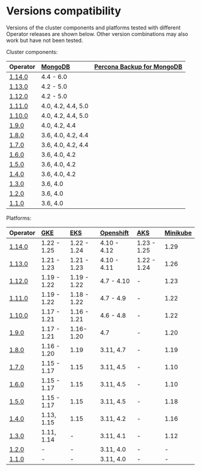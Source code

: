 # Versions compatibility

Versions of the cluster components and platforms tested with different Operator releases are shown below. Other version combinations may also work but have not been tested.

Cluster components:

| Operator | [MongoDB](https://www.percona.com/mongodb/software/percona-server-for-mongodb) | [Percona Backup for MongoDB](https://www.percona.com/mongodb/software/percona-backup-for-mongodb) | 
|:--------|:--------|:-----|
| [1.14.0](RN/Kubernetes-Operator-for-PSMONGODB-RN1.14.0.md) | 4.4 - 6.0 | |
| [1.13.0](RN/Kubernetes-Operator-for-PSMONGODB-RN1.13.0.md) | 4.2 - 5.0 | |
| [1.12.0](RN/Kubernetes-Operator-for-PSMONGODB-RN1.12.0.md) | 4.2 - 5.0 | |
| [1.11.0](RN/Kubernetes-Operator-for-PSMONGODB-RN1.11.0.md) | 4.0, 4.2, 4.4, 5.0 | |
| [1.10.0](RN/Kubernetes-Operator-for-PSMONGODB-RN1.10.0.md) | 4.0, 4.2, 4.4, 5.0 | |
| [1.9.0](RN/Kubernetes-Operator-for-PSMONGODB-RN1.9.0.md) | 4.0, 4.2, 4.4 | |
| [1.8.0](RN/Kubernetes-Operator-for-PSMONGODB-RN1.8.0.md) | 3.6, 4.0, 4.2, 4.4 | |
| [1.7.0](RN/Kubernetes-Operator-for-PSMONGODB-RN1.7.0.md) | 3.6, 4.0, 4.2, 4.4 | |
| [1.6.0](RN/Kubernetes-Operator-for-PSMONGODB-RN1.6.0.md) | 3.6, 4.0, 4.2 | |
| [1.5.0](RN/Kubernetes-Operator-for-PSMONGODB-RN1.5.0.md) | 3.6, 4.0, 4.2 | |
| [1.4.0](RN/Kubernetes-Operator-for-PSMONGODB-RN1.4.0.md) | 3.6, 4.0, 4.2 | |
| [1.3.0](RN/Kubernetes-Operator-for-PSMONGODB-RN1.3.0.md) | 3.6, 4.0 | |
| [1.2.0](RN/Kubernetes-Operator-for-PSMONGODB-RN1.2.0.md) | 3.6, 4.0 | |
| [1.1.0](RN/Kubernetes-Operator-for-PSMONGODB-RN1.1.0.md) | 3.6, 4.0 | |

Platforms:

| Operator | [GKE](https://cloud.google.com/kubernetes-engine)         | [EKS](https://aws.amazon.com)         | [Openshift](https://www.redhat.com/en/technologies/cloud-computing/openshift) | [AKS](https://azure.microsoft.com/en-us/services/kubernetes-service/) | [Minikube](https://github.com/kubernetes/minikube)                          |
|:--------|:------------|:------------|:------------|:------------|:----------------------------------|
| [1.14.0](RN/Kubernetes-Operator-for-PSMONGODB-RN1.14.0.md) | 1.22 - 1.25 | 1.22 - 1.24 | 4.10 - 4.12 | 1.23 - 1.25 | 1.29 |
| [1.13.0](RN/Kubernetes-Operator-for-PSMONGODB-RN1.13.0.md) | 1.21 - 1.23 | 1.21 - 1.23 | 4.10 - 4.11 | 1.22 - 1.24 | 1.26 |
| [1.12.0](RN/Kubernetes-Operator-for-PSMONGODB-RN1.12.0.md) | 1.19 - 1.22 | 1.19 - 1.22 | 4.7 - 4.10  | - | 1.23 |
| [1.11.0](RN/Kubernetes-Operator-for-PSMONGODB-RN1.11.0.md) | 1.19 - 1.22 | 1.18 - 1.22 | 4.7 - 4.9   | - | 1.22 |
| [1.10.0](RN/Kubernetes-Operator-for-PSMONGODB-RN1.10.0.md) | 1.17 - 1.21 | 1.16 - 1.21 | 4.6 - 4.8   | - | 1.22 |
| [1.9.0](RN/Kubernetes-Operator-for-PSMONGODB-RN1.9.0.md)   | 1.17 - 1.21 | 1.16-1.20   | 4.7         | - | 1.20 |
| [1.8.0](RN/Kubernetes-Operator-for-PSMONGODB-RN1.8.0.md)   | 1.16 - 1.20 | 1.19        | 3.11, 4.7   | - | 1.19 |
| [1.7.0](RN/Kubernetes-Operator-for-PSMONGODB-RN1.7.0.md)   | 1.15 - 1.17 | 1.15        | 3.11, 4.5   | - | 1.10 |
| [1.6.0](RN/Kubernetes-Operator-for-PSMONGODB-RN1.6.0.md)   | 1.15 - 1.17 | 1.15        | 3.11, 4.5   | - | 1.10 |
| [1.5.0](RN/Kubernetes-Operator-for-PSMONGODB-RN1.5.0.md)   | 1.15 - 1.17 | 1.15        | 3.11, 4.5   | - | 1.18 |
| [1.4.0](RN/Kubernetes-Operator-for-PSMONGODB-RN1.4.0.md)   | 1.13, 1.15  | 1.15        | 3.11, 4.2   | - | 1.16 |
| [1.3.0](RN/Kubernetes-Operator-for-PSMONGODB-RN1.3.0.md)   | 1.11, 1.14  | -           | 3.11, 4.1   | - | 1.12 |
| [1.2.0](RN/Kubernetes-Operator-for-PSMONGODB-RN1.2.0.md)   | -           | -           | 3.11, 4.0   | - | -    |
| [1.1.0](RN/Kubernetes-Operator-for-PSMONGODB-RN1.1.0.md)   | -           | -           | 3.11, 4.0   | - | -    |
